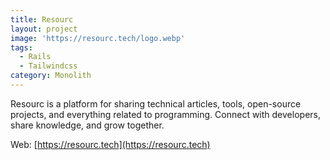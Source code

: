 ```yaml
---
title: Resourc
layout: project
image: 'https://resourc.tech/logo.webp'
tags:
  - Rails
  - Tailwindcss
category: Monolith
---
```

Resourc is a platform for sharing technical articles, tools, open-source projects, and everything related to programming. Connect with developers, share knowledge, and grow together.

Web: [https://resourc.tech](https://resourc.tech)

